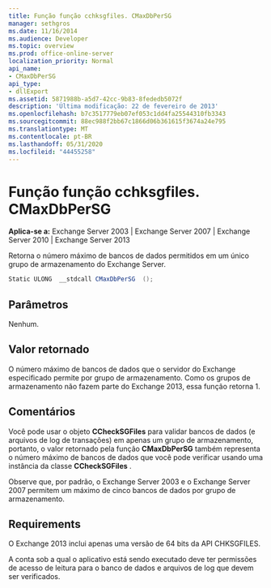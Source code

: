 ```yaml
---
title: Função função cchksgfiles. CMaxDbPerSG
manager: sethgros
ms.date: 11/16/2014
ms.audience: Developer
ms.topic: overview
ms.prod: office-online-server
localization_priority: Normal
api_name:
- CMaxDbPerSG
api_type:
- dllExport
ms.assetid: 5871988b-a5d7-42cc-9b83-8fededb5072f
description: 'Última modificação: 22 de fevereiro de 2013'
ms.openlocfilehash: b7c3517779eb07ef053c1dd4fa25544310fb3343
ms.sourcegitcommit: 88ec988f2bb67c1866d06b361615f3674a24e795
ms.translationtype: MT
ms.contentlocale: pt-BR
ms.lasthandoff: 05/31/2020
ms.locfileid: "44455258"
---
```

# <a name="cchksgfilescmaxdbpersg-function"></a>Função função cchksgfiles. CMaxDbPerSG

**Aplica-se a:** Exchange Server 2003 | Exchange Server 2007 | Exchange Server 2010 | Exchange Server 2013
  
Retorna o número máximo de bancos de dados permitidos em um único grupo de armazenamento do Exchange Server.
  
```cs
Static ULONG  __stdcall CMaxDbPerSG  ();

```

## <a name="parameters"></a>Parâmetros

Nenhum.
  
## <a name="return-value"></a>Valor retornado

O número máximo de bancos de dados que o servidor do Exchange especificado permite por grupo de armazenamento. Como os grupos de armazenamento não fazem parte do Exchange 2013, essa função retorna 1.
  
## <a name="remarks"></a>Comentários

Você pode usar o objeto **CCheckSGFiles** para validar bancos de dados (e arquivos de log de transações) em apenas um grupo de armazenamento, portanto, o valor retornado pela função **CMaxDbPerSG** também representa o número máximo de bancos de dados que você pode verificar usando uma instância da classe **CCheckSGFiles** . 
  
Observe que, por padrão, o Exchange Server 2003 e o Exchange Server 2007 permitem um máximo de cinco bancos de dados por grupo de armazenamento.
  
## <a name="requirements"></a>Requirements

O Exchange 2013 inclui apenas uma versão de 64 bits da API CHKSGFILES.
  
A conta sob a qual o aplicativo está sendo executado deve ter permissões de acesso de leitura para o banco de dados e arquivos de log que devem ser verificados.
  

